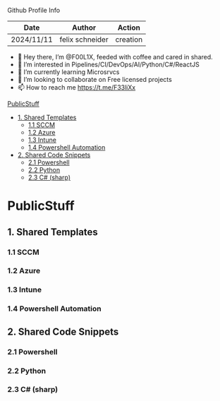 Github Profile Info

Date | Author | Action
---------|----------|---------
2024/11/11 | felix schneider | creation



- 👋 Hey there, I’m @F00L1X, feeded with coffee and cared in shared.
- 👀 I’m interested in Pipelines/CI/DevOps/AI/Python/C#/ReactJS
- 🌱 I’m currently learning Microsrvcs
- 💞 I’m looking to collaborate on Free licensed projects
- 📫 How to reach me https://t.me/F33liXx

<!---
F00L1X/Me is a ✨ special ✨ repository because it´s README.md appears on your GitHub profile.
You can click the Preview link to take a look at your changes.
--->
[PublicStuff](#publicstuff)
  - [1. Shared Templates](#1-shared-templates)
    - [1.1 SCCM](#11-sccm)
    - [1.2 Azure](#12-azure)
    - [1.3 Intune](#13-intune)
    - [1.4 Powershell Automation](#14-powershell-automation)
  - [2. Shared Code Snippets](#2-shared-code-snippets)
    - [2.1 Powershell](#21-powershell)
    - [2.2 Python](#22-python)
    - [2.3 C# (sharp)](#23-c-sharp)


# PublicStuff

## 1. Shared Templates

### 1.1 SCCM

### 1.2 Azure

### 1.3 Intune

### 1.4 Powershell Automation

## 2. Shared Code Snippets

### 2.1 Powershell

### 2.2 Python

### 2.3 C# (sharp)
